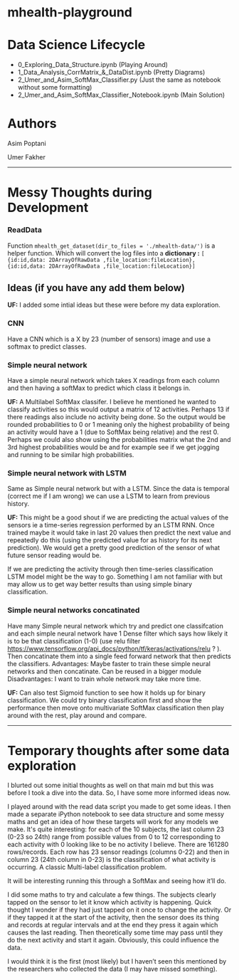 # mhealth-playground

# Data Science Lifecycle

* 0_Exploring_Data_Structure.ipynb                    (Playing Around)
* 1_Data_Analysis_CorrMatrix_&_DataDist.ipynb	        (Pretty Diagrams)
* 2_Umer_and_Asim_SoftMax_Classifier.py               (Just the same as notebook without some formatting)
* 2_Umer_and_Asim_SoftMax_Classifier_Notebook.ipynb	  (Main Solution)

# Authors

Asim Poptani

Umer Fakher

________________________________________________________________________________________________________________________________________
# Messy Thoughts during Development

### ReadData

Function `mhealth_get_dataset(dir_to_files = './mhealth-data/')` is a helper function. Which will convert the log files into a **dictionary :** `[ {id:id,data: 2DArrayOfRawData ,file_location:fileLocation},{id:id,data: 2DArrayOfRawData ,file_location:fileLocation}]`

## Ideas (if you have any add them below)
**UF:** I added some intial ideas but these were before my data exploration.

### CNN

Have a CNN which is a X by 23 (number of sensors) image and use a softmax to predict classes.

### Simple neural network

Have a simple neural network which takes X readings from each column and then having a softMax to predict which class it belongs in.

**UF:** A Multilabel SoftMax classifer. I believe he mentioned he wanted to classify activities so this would output a matrix of 12 activities. Perhaps 13 if there readings also include no activity being done. So the output would be rounded probabilities to 0 or 1 meaning only the highest probability of being an activity would have a 1 (due to SoftMax being relative) and the rest 0. Perhaps we could also show using the probabilities matrix what the 2nd and 3rd highest probabilities would be and for example see if we get jogging and running to be similar high probabilities.

### Simple neural network with LSTM

Same as Simple neural network but with a LSTM. Since the data is temporal (correct me if I am wrong) we can use a LSTM to learn from previous history.

**UF:** This might be a good shout if we are predicting the actual values of the sensors ie a time-series regression performed by an LSTM RNN. Once trained maybe it would take in last 20 values then predict the next value and repeatedly do this (using the predicted value for as history for its next prediction). We would get a pretty good prediction of the sensor of what future sensor reading would be. 

If we are predicting the activity through then time-series classification LSTM model might be the way to go. Something I am not familiar with but may allow us to get way better results than using simple binary classification.

### Simple neural networks concatinated

Have many Simple neural network which try and predict one classifcation and each simple neural network have 1 Dense filter which says how likely it is to be that classification (1-0) (use relu filter https://www.tensorflow.org/api_docs/python/tf/keras/activations/relu ? ). Then concatinate them into a single feed forward network that then predicts the classifiers. Advantages: Maybe faster to train these simple neural networks and then concatinate. Can be reused in a bigger module Disadvantages: I want to train whole network may take more time.

**UF:** Can also test Sigmoid function to see how it holds up for binary classification. We could try binary classification first and show the performance then move onto multivariate SoftMax classification then play around with the rest, play around and compare.

____________________________________________________________________
# Temporary thoughts after some data exploration

I blurted out some initial thoughts as well on that main md but this was before I took a dive into the data. So, I have some more informed ideas now.

I played around with the read data script you made to get some ideas. I then made a separate iPython notebook to see data structure and some messy maths and get an idea of how these targets will work for any models we make. It's quite interesting: for each of the 10 subjects, the last column 23 (0-23 so 24th) range from possible values from 0 to 12 corresponding to each activity with 0 looking like to be no activity I believe. There are 161280 rows/records. Each row has 23 sensor readings (columns 0-22) and then in column 23 (24th column in 0-23) is the classification of what activity is occurring. A classic Multi-label classification problem. 

It will be interesting running this through a SoftMax and seeing how it’ll do.

I did some maths to try and calculate a few things. The subjects clearly tapped on the sensor to let it know which activity is happening. Quick thought I wonder if they had just tapped on it once to change the activity.
Or if they tapped it at the start of the activity, then the sensor does its thing and records at regular intervals and at the end they press it again which causes the last reading. Then theoretically some time may pass until they do the next activity and start it again. Obviously, this could influence the data.

I would think it is the first (most likely) but I haven’t seen this mentioned by the researchers who collected the data (I may have missed something).
